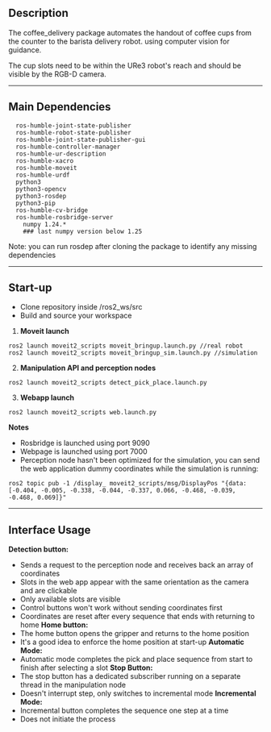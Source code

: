 ## Description

The coffee_delivery package automates the handout of coffee cups from the counter to the barista delivery robot. using computer vision for guidance.

The cup slots need to be within the URe3 robot's reach and should be visible by the RGB-D camera.

---
## Main Dependencies

```
  ros-humble-joint-state-publisher
  ros-humble-robot-state-publisher
  ros-humble-joint-state-publisher-gui
  ros-humble-controller-manager
  ros-humble-ur-description
  ros-humble-xacro
  ros-humble-moveit
  ros-humble-urdf
  python3
  python3-opencv
  python3-rosdep
  python3-pip
  ros-humble-cv-bridge
  ros-humble-rosbridge-server
	numpy 1.24.*
	### last numpy version below 1.25
```
Note: you can run rosdep after cloning the package to identify any missing dependencies 

---
## Start-up

- Clone repository inside /ros2_ws/src
- Build and source your workspace

1. **Moveit launch** 
```
ros2 launch moveit2_scripts moveit_bringup.launch.py //real robot
ros2 launch moveit2_scripts moveit_bringup_sim.launch.py //simulation
```

2. **Manipulation API and perception nodes**
```
ros2 launch moveit2_scripts detect_pick_place.launch.py
```

3. **Webapp launch**
```
ros2 launch moveit2_scripts web.launch.py
```

**Notes**
- Rosbridge is launched using port 9090
- Webpage is launched using port 7000
- Perception node hasn't been optimized for the simulation, you can send the web application dummy coordinates while the simulation is running:
```
ros2 topic pub -1 /display_ moveit2_scripts/msg/DisplayPos "{data: [-0.404, -0.005, -0.338, -0.044, -0.337, 0.066, -0.468, -0.039, -0.468, 0.069]}"
```

---
## Interface Usage

**Detection button:**
- Sends a request to the perception node and receives back an array of coordinates
- Slots in the web app appear with the same orientation as the camera and are clickable
- Only available slots are visible
- Control buttons won't work without sending coordinates first
- Coordinates are reset after every sequence that ends with returning to home
**Home button:**
- The home button opens the gripper and returns to the home position
- It's a good idea to enforce the home position at start-up
**Automatic Mode:**
- Automatic mode completes the pick and place sequence from start to finish after selecting a slot
**Stop Button:**
- The stop button has a dedicated subscriber running on a separate thread in the manipulation node
- Doesn't interrupt step, only switches to incremental mode
**Incremental Mode:**
- Incremental button completes the sequence one step at a time
- Does not initiate the process
